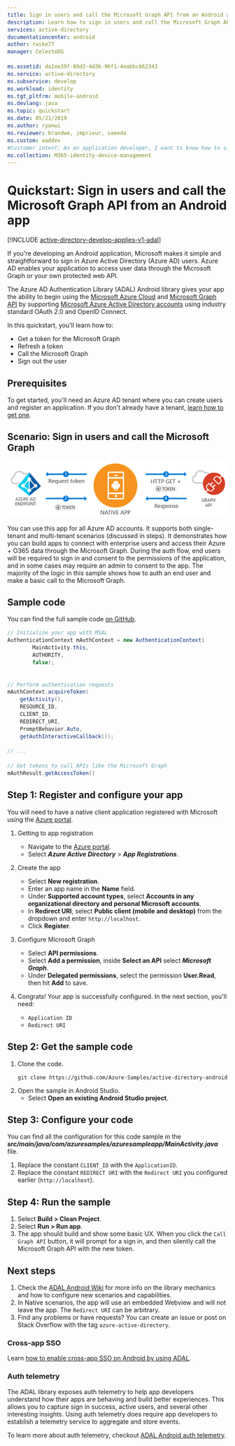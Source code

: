 ```yaml
---
title: Sign in users and call the Microsoft Graph API from an Android app | Microsoft Docs
description: Learn how to sign in users and call the Microsoft Graph API from my Android app.
services: active-directory
documentationcenter: android
author: rwike77
manager: CelesteDG

ms.assetid: da1ee39f-89d3-4d36-96f1-4eabbc662343
ms.service: active-directory
ms.subservice: develop
ms.workload: identity
ms.tgt_pltfrm: mobile-android
ms.devlang: java
ms.topic: quickstart
ms.date: 05/21/2019
ms.author: ryanwi
ms.reviewer: brandwe, jmprieur, saeeda
ms.custom: aaddev
#Customer intent: As an application developer, I want to know how to sign-in users and call the Microsoft Graph API from my Android app.
ms.collection: M365-identity-device-management
---
```


# Quickstart: Sign in users and call the Microsoft Graph API from an Android app

[!INCLUDE [active-directory-develop-applies-v1-adal](../../../includes/active-directory-develop-applies-v1-adal.md)]

If you're developing an Android application, Microsoft makes it simple and straightforward to sign in Azure Active Directory (Azure AD) users. Azure AD enables your application to access user data through the Microsoft Graph or your own protected web API.

The Azure AD Authentication Library (ADAL) Android library gives your app the ability to begin using the
[Microsoft Azure Cloud](https://azure.microsoft.com/free/cloud-services/) and [Microsoft Graph API](https://developer.microsoft.com/graph) by supporting [Microsoft Azure Active Directory accounts](https://azure.microsoft.com/services/active-directory/) using industry standard OAuth 2.0 and OpenID Connect.

In this quickstart, you'll learn how to:

* Get a token for the Microsoft Graph
* Refresh a token
* Call the Microsoft Graph
* Sign out the user

## Prerequisites

To get started, you'll need an Azure AD tenant where you can create users and register an application. If you don't already have a tenant, [learn how to get one](quickstart-create-new-tenant.md).

## Scenario: Sign in users and call the Microsoft Graph

![Shows the Azure AD and Android topology](./media/quickstart-v1-android/active-directory-android-topology.png)

You can use this app for all Azure AD accounts. It supports both single-tenant and multi-tenant scenarios (discussed in steps). It demonstrates how you can build apps to connect with enterprise users and access their Azure + O365 data through the Microsoft Graph. During the auth flow, end users will be required to sign in and consent to the permissions of the application, and in some cases may require an admin to consent to the app. The majority of the logic in this sample shows how to auth an end user and make a basic call to the Microsoft Graph.

## Sample code

You can find the full sample code [on GitHub](https://github.com/Azure-Samples/active-directory-android).

```Java
// Initialize your app with MSAL
AuthenticationContext mAuthContext = new AuthenticationContext(
        MainActivity.this,
        AUTHORITY,
        false);


// Perform authentication requests
mAuthContext.acquireToken(
    getActivity(),
    RESOURCE_ID,
    CLIENT_ID,
    REDIRECT_URI,
    PromptBehavior.Auto,
    getAuthInteractiveCallback());

// ...

// Get tokens to call APIs like the Microsoft Graph
mAuthResult.getAccessToken()
```

## Step 1: Register and configure your app

You will need to have a native client application registered with Microsoft using the
[Azure portal](https://portal.azure.com).

1. Getting to app registration
    - Navigate to the [Azure portal](https://aad.portal.azure.com).
    - Select ***Azure Active Directory*** > ***App Registrations***.

2. Create the app
    - Select **New registration**.
    - Enter an app name in the **Name** field.
    - Under **Supported account types**, select **Accounts in any organizational directory and personal Microsoft accounts**.
    - In **Redirect URI**, select **Public client (mobile and desktop)** from the dropdown and enter `http://localhost`.
    - Click **Register**.

3. Configure Microsoft Graph
    - Select **API permissions**.
    - Select **Add a permission**, inside **Select an API** select ***Microsoft Graph***.
    - Under **Delegated permissions**, select the permission **User.Read**, then hit **Add** to save.        
    
4. Congrats! Your app is successfully configured. In the next section, you'll need:
    - `Application ID`
    - `Redirect URI`

## Step 2: Get the sample code

1. Clone the code.
    ```
    git clone https://github.com/Azure-Samples/active-directory-android
    ```
2. Open the sample in Android Studio.
    - Select **Open an existing Android Studio project**.

## Step 3: Configure your code

You can find all the configuration for this code sample in the ***src/main/java/com/azuresamples/azuresampleapp/MainActivity.java*** file.

1. Replace the constant `CLIENT_ID` with the `ApplicationID`.
2. Replace the constant `REDIRECT URI` with the `Redirect URI` you configured earlier (`http://localhost`).

## Step 4: Run the sample

1. Select **Build > Clean Project**.
2. Select **Run > Run app**.
3. The app should build and show some basic UX. When you click the `Call Graph API` button, it will prompt for a sign in, and then silently call the Microsoft Graph API with the new token.

## Next steps

1. Check the [ADAL Android Wiki](https://github.com/AzureAD/azure-activedirectory-library-for-android/wiki) for more info on the library mechanics and how to configure new scenarios and capabilities.
2. In Native scenarios, the app will use an embedded Webview and will not leave the app. The `Redirect URI` can be arbitrary.
3. Find any problems or have requests? You can create an issue or post on Stack Overflow with the tag `azure-active-directory`.

### Cross-app SSO

Learn [how to enable cross-app SSO on Android by using ADAL](howto-v1-enable-sso-android.md).

### Auth telemetry

The ADAL library exposes auth telemetry to help app developers understand how their apps are behaving and build better experiences. This allows you to capture sign in success, active users, and several other interesting insights. Using auth telemetry does require app developers to establish a telemetry service to aggregate and store events.

To learn more about auth telemetry, checkout [ADAL Android auth telemetry](https://github.com/AzureAD/azure-activedirectory-library-for-android/wiki/Telemetry).

